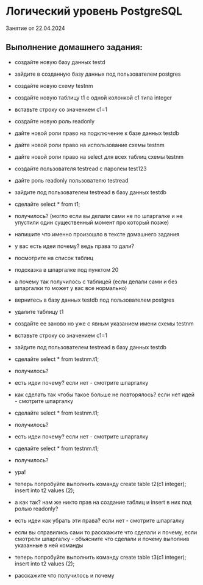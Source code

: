 # Логический уровень PostgreSQL 

Занятие от 22.04.2024

## Выполнение домашнего задания:

 - создайте новую базу данных testd

 - зайдите в созданную базу данных под пользователем postgres
 - создайте новую схему testnm
 - создайте новую таблицу t1 с одной колонкой c1 типа integer
 - вставьте строку со значением c1=1
 - создайте новую роль readonly
 - дайте новой роли право на подключение к базе данных testdb
 - дайте новой роли право на использование схемы testnm
 - дайте новой роли право на select для всех таблиц схемы testnm
 - создайте пользователя testread с паролем test123
 - дайте роль readonly пользователю testread
 - зайдите под пользователем testread в базу данных testdb
 - сделайте select * from t1;
 - получилось? (могло если вы делали сами не по шпаргалке и не упустили один существенный момент про который позже)
 - напишите что именно произошло в тексте домашнего задания
 - у вас есть идеи почему? ведь права то дали?
 - посмотрите на список таблиц
 - подсказка в шпаргалке под пунктом 20
 - а почему так получилось с таблицей (если делали сами и без шпаргалки то может у вас все нормально)
 - вернитесь в базу данных testdb под пользователем postgres
 - удалите таблицу t1
 - создайте ее заново но уже с явным указанием имени схемы testnm
 - вставьте строку со значением c1=1
 - зайдите под пользователем testread в базу данных testdb
 - сделайте select * from testnm.t1;
 - получилось?
 - есть идеи почему? если нет - смотрите шпаргалку
 - как сделать так чтобы такое больше не повторялось? если нет идей - смотрите шпаргалку
 - сделайте select * from testnm.t1;
 - получилось?
 - есть идеи почему? если нет - смотрите шпаргалку
 - сделайте select * from testnm.t1;
 - получилось?
 - ура!
 - теперь попробуйте выполнить команду create table t2(c1 integer); insert into t2 values (2);
 - а как так? нам же никто прав на создание таблиц и insert в них под ролью readonly?
 - есть идеи как убрать эти права? если нет - смотрите шпаргалку
 - если вы справились сами то расскажите что сделали и почему, если смотрели шпаргалку - объясните что сделали и почему выполнив указанные в ней команды
 - теперь попробуйте выполнить команду create table t3(c1 integer); insert into t2 values (2);
 - расскажите что получилось и почему